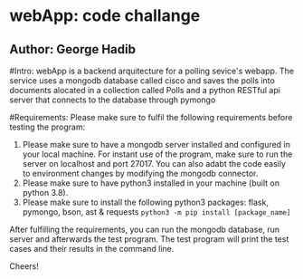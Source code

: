 # webApp: code challange
## Author: George Hadib

#Intro:
webApp is a backend arquitecture for a polling sevice's webapp. The service uses a mongodb database called cisco and saves the polls into documents alocated in a collection called Polls and a python RESTful api server that connects to the database through pymongo

#Requirements:
Please make sure to fulfil the following requirements before testing the program:
1. Please make sure to have a mongodb server installed and configured in your local machine. For instant use of the program, make sure to run the server on localhost and port 27017. You can also adabt the code easily to environment changes by modifying the mongodb connector.
2. Please make sure to have python3 installed in your machine (built on python 3.8).
3. Please make sure to install the following python3 packages: flask, pymongo, bson, ast & requests
`python3 -m pip install [package_name]`


After fulfilling the requirements, you can run the mongodb database, run server and afterwards the test program. The test program will print the test cases and their results in the command line.

Cheers!
